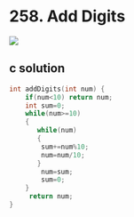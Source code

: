 # 258. Add Digits
<img src="https://github.com/vampire1996/LeetCode/blob/master/Problems/201-300/258.AddDigits/problem.png "/>

## c solution
```c
int addDigits(int num) {
    if(num<10) return num;
    int sum=0;
    while(num>=10)
    {
       while(num)
       {
        sum+=num%10;
        num=num/10;
       } 
        num=sum;
        sum=0;
    }
     return num;
}
```
